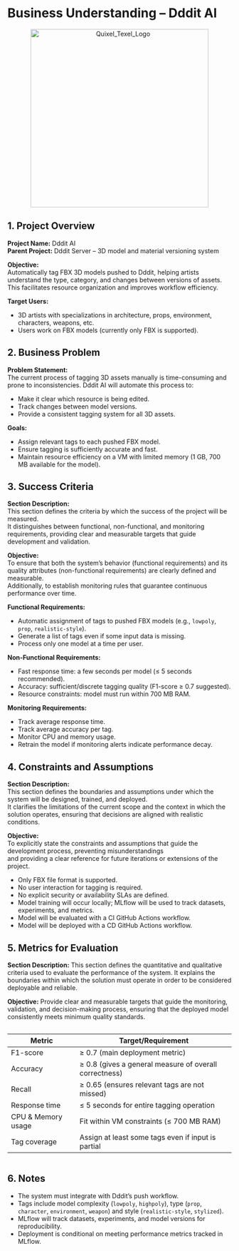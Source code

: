 # Business Understanding – Dddit AI

<p align="center"><img src='https://i.postimg.cc/SNSGrSv2/dddit-ai-upscaled.png' alt="Quixel_Texel_Logo" height="400"></p>

## 1. Project Overview
**Project Name:** Dddit AI  
**Parent Project:** Dddit Server – 3D model and material versioning system  

**Objective:**  
Automatically tag FBX 3D models pushed to Dddit, helping artists understand the type, category, and changes between versions of assets. This facilitates resource organization and improves workflow efficiency.

**Target Users:**  
- 3D artists with specializations in architecture, props, environment, characters, weapons, etc.  
- Users work on FBX models (currently only FBX is supported).

## 2. Business Problem
**Problem Statement:**  
The current process of tagging 3D assets manually is time-consuming and prone to inconsistencies. Dddit AI will automate this process to:  
- Make it clear which resource is being edited.  
- Track changes between model versions.  
- Provide a consistent tagging system for all 3D assets.

**Goals:**  
- Assign relevant tags to each pushed FBX model.  
- Ensure tagging is sufficiently accurate and fast.  
- Maintain resource efficiency on a VM with limited memory (1 GB, 700 MB available for the model).

## 3. Success Criteria
**Section Description:**  
This section defines the criteria by which the success of the project will be measured.  
It distinguishes between functional, non-functional,
and monitoring requirements, providing clear and measurable
targets that guide development and validation.  

**Objective:**  
To ensure that both the system’s behavior (functional requirements)
and its quality attributes (non-functional requirements) are clearly defined and measurable.  
Additionally, to establish monitoring rules that guarantee 
continuous performance over time.  

**Functional Requirements:**  
- Automatic assignment of tags to pushed FBX models (e.g., `lowpoly`, `prop`, `realistic-style`).  
- Generate a list of tags even if some input data is missing.  
- Process only one model at a time per user.  

**Non-Functional Requirements:**  
- Fast response time: a few seconds per model (≤ 5 seconds recommended).  
- Accuracy: sufficient/discrete tagging quality (F1-score ≥ 0.7 suggested).  
- Resource constraints: model must run within 700 MB RAM.  

**Monitoring Requirements:**  
- Track average response time.  
- Track average accuracy per tag.  
- Monitor CPU and memory usage.  
- Retrain the model if monitoring alerts indicate performance decay.

## 4. Constraints and Assumptions

**Section Description:**  
This section defines the boundaries and assumptions under
which the system will be designed, trained, and deployed.  
It clarifies the limitations of the current scope and the context
in which the solution operates, ensuring that decisions are aligned with realistic conditions.  

**Objective:**  
To explicitly state the constraints and assumptions that guide the development process, preventing misunderstandings  
and providing a clear reference for future iterations or extensions of the project. 

- Only FBX file format is supported.  
- No user interaction for tagging is required.  
- No explicit security or availability SLAs are defined.  
- Model training will occur locally; MLflow will be used to track datasets, experiments, and metrics.
- Model will be evaluated with a CI GitHub Actions workflow.
- Model will be deployed with a CD GitHub Actions workflow.

## 5. Metrics for Evaluation

**Section Description:**
This section defines the quantitative and qualitative criteria
used to evaluate the performance of the system.
It explains the boundaries within which the solution
must operate in order to be considered deployable and reliable.

**Objective:**
Provide clear and measurable targets that guide the monitoring, 
validation, and decision-making process,
ensuring that the deployed model consistently meets minimum quality standards.

<div style="display: table; margin: auto;">

| Metric             | Target/Requirement                                     |
|--------------------|--------------------------------------------------------|
| F1-score           | ≥ 0.7 (main deployment metric)                         |
| Accuracy           | ≥ 0.8 (gives a general measure of overall correctness) |
| Recall             | ≥ 0.65 (ensures relevant tags are not missed)          |
| Response time      | ≤ 5 seconds for entire tagging operation               |
| CPU & Memory usage | Fit within VM constraints (≤ 700 MB RAM)               |
| Tag coverage       | Assign at least some tags even if input is partial     |

</div>

## 6. Notes
- The system must integrate with Dddit’s push workflow.  
- Tags include model complexity (`lowpoly`, `highpoly`), type (`prop`, `character`, `environment`, `weapon`) and style (`realistic-style`, `stylized`).  
- MLflow will track datasets, experiments, and model versions for reproducibility.  
- Deployment is conditional on meeting performance metrics tracked in MLflow.
